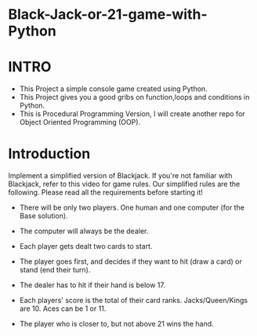 ﻿# Black-Jack-or-21-game-with-Python

# INTRO
* This Project a simple console game created using Python. 
* This Project gives you a good gribs on function,loops and conditions in Python.
* This is Procedural Programming Version, I will create another repo for Object Oriented Programming (OOP).

# Introduction
 Implement a simplified version of Blackjack. If you're not familiar with Blackjack, refer to this video for game rules. Our simplified rules are the following. Please read all the requirements before starting it!

* There will be only two players. One human and one computer (for the Base solution).

* The computer will always be the dealer.

* Each player gets dealt two cards to start.

* The player goes first, and decides if they want to hit (draw a card) or stand (end their turn).

* The dealer has to hit if their hand is below 17.

* Each players' score is the total of their card ranks. Jacks/Queen/Kings are 10. Aces can be 1 or 11.

* The player who is closer to, but not above 21 wins the hand.

